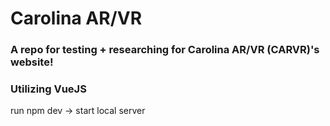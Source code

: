 # Carolina AR/VR

### A repo for testing + researching for Carolina AR/VR (CARVR)'s website!
### Utilizing VueJS

run npm dev -> start local server

